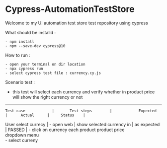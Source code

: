 # Cypress-AutomationTestStore
Welcome to my UI automation test store test repository using cypress

What should be installd : 
```
- npm install
- npm --save-dev cypress@10
```

How to run :
```
- open your terminal on dir location
- npx cypress run
- select cypress test file : currency.cy.js
```

Scenario test : 
- this test will select each currency and verify whether in product price will show the right currency or not

-------------------------------------------------------------------------------------------------------------------------
    Test case            |       Test steps        |            Expected             |      Actual      |     Status    |
User select currecy      |  - open web             |   show selected currency in     |  as expected     |   PASSED      |
                           - click on currency       each product product price                      
                             dropdown menu                                        
                           - select curreny                                       
                        
    

